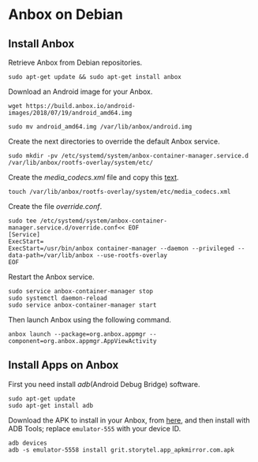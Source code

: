 # Anbox on Debian

## Install Anbox

Retrieve Anbox from Debian repositories.

    sudo apt-get update && sudo apt-get install anbox

Download an Android image for your Anbox.

    wget https://build.anbox.io/android-images/2018/07/19/android_amd64.img

    sudo mv android_amd64.img /var/lib/anbox/android.img

Create the next directories to override the default Anbox service.

    sudo mkdir -pv /etc/systemd/system/anbox-container-manager.service.d /var/lib/anbox/rootfs-overlay/system/etc/

Create the _media_codecs.xml_ file and copy this [text](./media_codecs.xml "Media codecs").

    touch /var/lib/anbox/rootfs-overlay/system/etc/media_codecs.xml

Create the file _override.conf_.

    sudo tee /etc/systemd/system/anbox-container-manager.service.d/override.conf<< EOF
    [Service]
    ExecStart=
    ExecStart=/usr/bin/anbox container-manager --daemon --privileged --data-path=/var/lib/anbox --use-rootfs-overlay
    EOF

Restart the Anbox service.

    sudo service anbox-container-manager stop
    sudo systemctl daemon-reload
    sudo service anbox-container-manager start

Then launch Anbox using the following command.

    anbox launch --package=org.anbox.appmgr --component=org.anbox.appmgr.AppViewActivity

## Install Apps on Anbox

First you need install _adb_(Android Debug Bridge) software. 

    sudo apt-get update
    sudo apt-get install adb

Download the APK to install in your Anbox, from [here](https://www.apkmirror.com/), and then install with ADB Tools; replace `emulator-555` with your device ID.

    adb devices
    adb -s emulator-5558 install grit.storytel.app_apkmirror.com.apk












